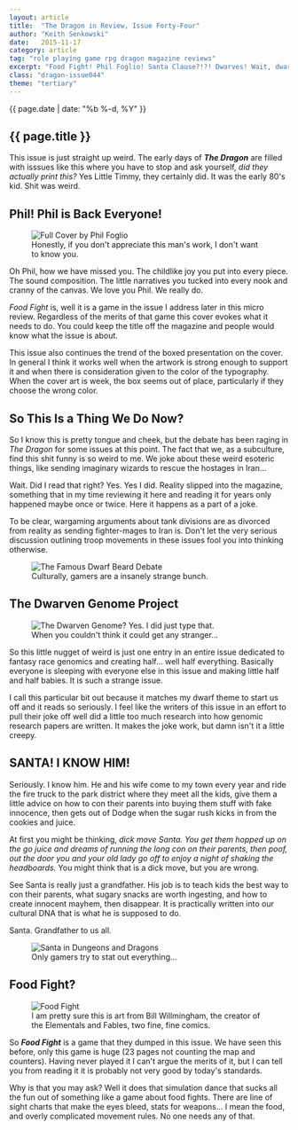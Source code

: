 ```yaml
---
layout: article
title:  "The Dragon in Review, Issue Forty-Four"
author: "Keith Senkowski"
date:   2015-11-17
category: article
tag: "role playing game rpg dragon magazine reviews"
excerpt: "Food Fight! Phil Foglio! Santa Clause?!?! Dwarves! Wait, dwarves? Well dwarve beard arguments and genetics!"
class: "dragon-issue044"
theme: "tertiary"
---
```

<section class="header">
	<div class="content">
	<aside class="span-3 col empty"></aside>
	<div class="span-6 col">
		<p class="post-meta">{{ page.date | date: "%b %-d, %Y" }}</p>
		<h1>{{ page.title }}</h1>
		<p>This issue is just straight up weird. The early days of <strong><em>The Dragon</em></strong> are filled with isssues like this where you have to stop and ask yourself, <em>did they actually print this?</em> Yes Little Timmy, they certainly did. It was the early 80's kid. Shit was weird.</p>
	</div>
	<aside class="span-3 col empty"></aside>	
	</div>
</section>
<section class="review continued">
	<div class="content gutters">
		<div class="span-1 col empty"></div>
		<div class="span-10 col">
			<h2>Phil! Phil is Back Everyone!</h2>
		</div>
		<div class="span-1 col empty"></div>
	</div>
	<div class="content gutters">
		<div class="span-1 col empty"></div>
		<aside class="span-5 col">
			<figure>
				<img src="{{ site.baseurl }}/img/loading.gif" data-src="{{ site.baseurl }}/img/articles/dragon/044/full-cover.jpg" alt="Full Cover by Phil Foglio"/>
				<figcaption>Honestly, if you don't appreciate this man's work, I don't want to know you.</figcaption>
			</figure>
		</aside>	
		<div class="span-5 col">
			<p>Oh Phil, how we have missed you. The childlike joy you put into every piece. The sound composition. The little narratives you tucked into every nook and cranny of the canvas. We love you Phil. We really do.</p>
			<p><em>Food Fight</em> is, well it is a game in the issue I address later in this micro review. Regardless of the merits of that game this cover evokes what it needs to do. You could keep the title off the magazine and people would know what the issue is about.</p>
			<p>This issue also continues the trend of the boxed presentation on the cover. In general I think it works well when the artwork is strong enough to support it and when there is consideration given to the color of the typography. When the cover art is week, the box seems out of place, particularly if they choose the wrong color.</p>
		</div>
		<div class="span-1 col empty"></div>
	</div>
		
</section>
<section class="review continued">
	<div class="content gutters">
		<div class="span-1 col empty"></div>
		<div class="span-10 col">
			<h2>So This Is a Thing We Do Now?</h2>
		</div>
		<div class="span-1 col empty"></div>
	</div>
	<div class="content gutters">
		<div class="span-1 col empty"></div>
		<div class="span-10 col">
			<p>So I know this is pretty tongue and cheek, but the debate has been raging in <em>The Dragon</em> for some issues at this point. The fact that we, as a subculture, find this shit funny is so weird to me. We joke about these weird esoteric things, like sending imaginary wizards to rescue the hostages in Iran...</p>
			<p>Wait. Did I read that right? Yes. Yes I did. Reality slipped into the magazine, something that in my time reviewing it here and reading it for years only happened maybe once or twice. Here it happens as a part of a joke.</p>
			<p>To be clear, wargaming arguments about tank divisions are as divorced from reality as sending fighter-mages to Iran is. Don't let the very serious discussion outlining troop movements in these issues fool you into thinking otherwise.</p>
		</div>
		<div class="span-1 col empty"></div>
	</div>
</section>
<section class="review continued">
	<div class="content gutters">
		<div class="span-1 col empty"></div>
		<div class="span-10 col">
			<figure>
				<img src="{{ site.baseurl }}/img/loading.gif" data-src="{{ site.baseurl }}/img/articles/dragon/044/dwarves.png" alt="The Famous Dwarf Beard Debate"/>
				<figcaption>Culturally, gamers are a insanely strange bunch.</figcaption>
			</figure>
		</div>
		<div class="span-1 col empty"></div>
	</div>
		
</section>

<section class="review continued">
	<div class="content gutters">
		<div class="span-1 col empty"></div>
		<div class="span-10 col">
			<h2>The Dwarven Genome Project</h2>
		</div>
		<div class="span-1 col empty"></div>
	</div>
	<div class="content gutters">
		<div class="span-1 col empty"></div>
		<aside class="span-5 col">
			<figure>
				<img src="{{ site.baseurl }}/img/loading.gif" data-src="{{ site.baseurl }}/img/articles/dragon/044/dwarven-genome.png" alt="The Dwarven Genome? Yes. I did just type that."/>
				<figcaption>When you couldn't think it could get any stranger...</figcaption>
			</figure>
		</aside>	
		<div class="span-5 col">
			<p>So this little nugget of weird is just one entry in an entire issue dedicated to fantasy race genomics and creating half... well half everything. Basically everyone is sleeping with everyone else in this issue and making little half and half babies. It is such a strange issue.</p>
			<p>I call this particular bit out because it matches my dwarf theme to start us off and it reads so seriously. I feel like the writers of this issue in an effort to pull their joke off well did a little too much research into how genomic research papers are written. It makes the joke work, but damn isn't it a little creepy.</p>
		</div>
		<div class="span-1 col empty"></div>
	</div>
		
</section>
<section class="review continued">
	<div class="content gutters">
		<div class="span-1 col empty"></div>
		<div class="span-10 col">
			<h2>SANTA! I KNOW HIM!</h2>
		</div>
		<div class="span-1 col empty"></div>
	</div>
	<div class="content gutters">
		<div class="span-1 col empty"></div>
		<div class="span-5 col">
			<p>Seriously. I know him. He and his wife come to my town every year and ride the fire truck to the park district where they meet all the kids, give them a little advice on how to con their parents into buying them stuff with fake innocence, then gets out of Dodge when the sugar rush kicks in from the cookies and juice.</p>
			<p>At first you might be thinking, <em>dick move Santa. You get them hopped up on the go juice and dreams of running the long con on their parents, then poof, out the door you and your old lady go off to enjoy a night of shaking the headboards.</em> You might think that is a dick move, but you are wrong.</p>
			<p>See Santa is really just a grandfather. His job is to teach kids the best way to con their parents, what sugary snacks are worth ingesting, and how to create innocent mayhem, then disappear. It is practically written into our cultural DNA that is what he is supposed to do.</p>
			<p>Santa. Grandfather to us all.</p>
		</div>
		<aside class="span-5 col">
			<figure>
				<img src="{{ site.baseurl }}/img/loading.gif" data-src="{{ site.baseurl }}/img/articles/dragon/044/santa.png" alt="Santa in Dungeons and Dragons"/>
				<figcaption>Only gamers try to stat out everything...</figcaption>
			</figure>
		</aside>	
		<div class="span-1 col empty"></div>
	</div>
</section>
<section class="review continued">
	<div class="content gutters">
		<div class="span-1 col empty"></div>
		<div class="span-10 col">
			<h2>Food Fight?</h2>
		</div>
		<div class="span-1 col empty"></div>
	</div>
	<div class="content gutters">
		<div class="span-1 col empty"></div>
		<aside class="span-5 col">
			<figure>
				<img src="{{ site.baseurl }}/img/loading.gif" data-src="{{ site.baseurl }}/img/articles/dragon/044/food-fight.jpg" alt="Food Fight"/>
				<figcaption>I am pretty sure this is art from Bill Willmingham, the creator of the Elementals and Fables, two fine, fine comics.</figcaption>
			</figure>
		</aside>	
		<div class="span-5 col">
			<p>So <strong><em>Food Fight</em></strong> is a game that they dumped in this issue. We have seen this before, only this game is huge (23 pages not counting the map and counters). Having never played it I can't argue the merits of it, but I can tell you from reading it it is probably not very good by today's standards.</p>
			<p>Why is that you may ask? Well it does that simulation dance that sucks all the fun out of something like a game about food fights. There are line of sight charts that make the eyes bleed, stats for weapons... I mean the food, and overly complicated movement rules. No one needs any of that.</p>
		</div>
		<div class="span-1 col empty"></div>
	</div>
	<div class="divider"></div>	
</section>
